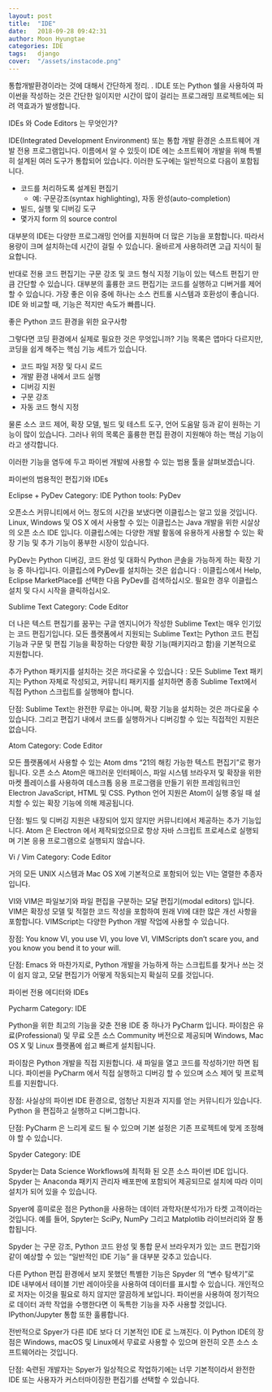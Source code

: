 ```yaml
---
layout: post
title:  "IDE"
date:   2018-09-28 09:42:31
author: Moon Hyungtae
categories: IDE
tags:	django
cover:  "/assets/instacode.png"
---
```


통합개발환경이라는 것에 대해서 간단하게 정리.
.
IDLE 또는 Python 쉘을 사용하여 파이썬을 작성하는 것은 간단한 일이지만 시간이 많이 걸리는 프로그래밍 프로젝트에는 되려 역효과가 발생합니다.

IDEs 와 Code Editors 는 무엇인가?

IDE(Integrated Development Environment) 또는 통합 개발 환경은 소프트웨어 개발 전용 프로그램입니다. 이름에서 알 수 있듯이 IDE 에는 소프트웨어 개발을 위해 특별히 설계된 여러 도구가 통합되어 있습니다. 이러한 도구에는 일반적으로 다음이 포함됩니다.

* 코드를 처리하도록 설계된 편집기
    * 예: 구문강조(syntax highlighting), 자동 완성(auto-completion)
* 빌드, 실행 및 디버깅 도구
* 몇가지 form 의 source control

대부분의 IDE는 다양한 프로그래밍 언어를 지원하며 더 많은 기능을 포함합니다. 따라서 용량이 크며 설치하는데 시간이 걸릴 수 있습니다. 올바르게 사용하려면 고급 지식이 필요합니다.

반대로 전용 코드 편집기는 구문 강조 및 코드 형식 지정 기능이 있는 텍스트 편집기 만큼 간단할 수 있습니다. 대부분의 훌륭한 코드 편집기는 코드를 실행하고 디버거를 제어 할 수 있습니다. 가장 좋은 이유 중에 하나는 소스 컨트롤 시스템과 호환성이 좋습니다. IDE 와 비교할 때, 기능은 적지만 속도가 빠릅니다.



좋은 Python 코드 환경을 위한 요구사항

그렇다면 코딩 환경에서 실제로 필요한 것은 무엇입니까? 기능 목록은 앱마다 다르지만, 코딩을 쉽게 해주는 핵심 기능 세트가 있습니다.

* 코드 파일 저장 및 다시 로드
* 개발 환경 내에서 코드 실행
* 디버깅 지원
* 구문 강조
* 자동 코드 형식 지정

물론 소스 코드 제어, 확장 모델, 빌드 및 테스트 도구, 언어 도움말 등과 같이 원하는 기능이 많이 있습니다. 그러나 위의 목록은 훌륭한 편집 환경이 지원해야 하는 핵심 기능이라고 생각합니다.

이러한 기능을 염두에 두고 파이썬 개발에 사용할 수 있는 범용 툴을 살펴보겠습니다.



파이썬의 범용적인 편집기와 IDEs

Eclipse + PyDev
Category: IDE
Python tools: PyDev

오픈소스 커뮤니티에서 어느 정도의 시간을 보냈다면 이클립스는 알고 있을 것입니다. Linux, Windows 및 OS X 에서 사용할 수 있는 이클립스는 Java 개발을 위한 시살상의 오픈 소스 IDE 입니다. 이클립스에는 다양한 개발 활동에 유용하게 사용할 수 있는 확장 기능 및 추가 기능이 풍부한 시장이 있습니다.

PyDev는 Python 디버깅, 코드 완성 및 대화식 Python 콘솔을 가능하게 하는 확장 기능 중 하나입니다. 이클립스에 PyDev를 설치하는 것은 쉽습니다
: 이클립스에서 Help, Eclipse MarketPlace를 선택한 다음 PyDev를 검색하십시오. 필요한 경우 이클립스 설치 및 다시 시작을 클릭하십시오.

Sublime Text
Category: Code Editor

더 나은 텍스트 편집기를 꿈꾸는 구글 엔지니어가 작성한 Sublime Text는 매우 인기있는 코드 편집기입니다. 모든 플랫폼에서 지원되는 Sublime Text는 Python 코드 편집 기능과 구문 및 편집 기능을 확장하는 다양한 확장 기능(패키지라고 함)을 기본적으로 지원합니다.

추가 Python 패키지를 설치하는 것은 까다로울 수 있습니다
: 모든 Sublime Text 패키지는 Python 자체로 작성되고, 커뮤니티 패키지를 설치하면 종종 Sublime Text에서 직접 Python 스크립트를 실행해야 합니다.



단점: Sublime Text는 완전한 무료는 아니며, 확장 기능을 설치하는 것은 까다로울 수 있습니다. 그리고 편집기 내에서 코드를 실행하거나 디버깅할 수 있는 직접적인 지원은 없습니다.


Atom
Category: Code Editor

모든 플랫폼에서 사용할 수 있는 Atom dms “21의 해킹 가능한 텍스트 편집기”로 평가됩니다. 오픈 소스 Atom은 매끄러운 인터페이스, 파일 시스템 브라우저 및 확장을 위한 마켓 플레이스를 사용하여 데스크톱 응용 프로그램을 만들기 위한 프레임워크인 Electron JavaScript, HTML 및 CSS. Python 언어 지원은 Atom이 실행 중일 때 설치할 수 있는 확장 기능에 의해 제공됩니다.

단점: 빌드 및 디버깅 지원은 내장되어 있지 않지만 커뮤니티에서 제공하는 추가 기능입니다. Atom 은 Electron 에서 제작되었으므로 항상 자바 스크립트 프로세스로 실행되며 기본 응용 프로그램으로 실행되지 않습니다.


Vi / Vim
Category: Code Editor

거의 모든 UNIX 시스템과 Mac OS X에 기본적으로 포함되어 있는 VI는 열렬한 추종자입니다.

VI와 VIM은 파일보기와 파일 편집을 구분하는 모달 편집기(modal editors) 입니다. VIM은 확장성 모델 및 적절한 코드 작성을 포함하여 원래 VI에 대한 많은 개선 사항을 포함합니다. VIMScript는 다양한 Python 개발 작업에 사용할 수 있습니다.

장점: You know VI, you use VI, you love VI, VIMScripts don’t scare you, and you know you bend it to your will.

단점: Emacs 와 마찬가지로, Python 개발을 가능하게 하는 스크립트를 찾거나 쓰는 것이 쉽지 않고, 모달 편집기가 어떻게 작동되는지 확실히 모를 것입니다.



파이썬 전용 에디터와 IDEs

Pycharm
Category: IDE

Python을 위한 최고의 기능을 갖춘 전용 IDE 중 하나가 PyCharm 입니다. 파이참은 유료(Professional) 및 무료 오픈 소스 Community 버전으로 제공되며 Windows, Mac OS X 및 Linux 플랫폼에 쉽고 빠르게 설치됩니다.

파이참은 Python 개발을 직접 지원합니다. 새 파일을 열고 코드를 작성하기만 하면 됩니다. 파이썬을 PyCharm 에서 직접 실행하고 디버깅 할 수 있으며 소스 제어 및 프로젝트를 지원합니다.

장점: 사실상의 파이썬 IDE 환경으로, 엄청난 지원과 지지를 얻는 커뮤니티가 있습니다. Python 을 편집하고 실행하고 디버그합니다.

단점: PyCharm 은 느리게 로드 될 수 있으며 기본 설정은 기존 프로젝트에 맞게 조정해야 할 수 있습니다.

Spyder
Category: IDE

Spyder는 Data Science Workflows에 최적화 된 오픈 소스 파이썬 IDE 입니다. Spyder 는 Anaconda 패키지 관리자 배포판에 포함되어 제공되므로 설치에 따라 이미 설치가 되어 있을 수 있습니다.

Spyer에 흥미로운 점은 Python을 사용하는 데이터 과학자(분석가)가 타켓 고객이라는 것입니다. 예를 들어, Spyter는 SciPy, NumPy 그리고 Matplotlib 라이브러리와 잘 통합됩니다.

Spyder 는 구문 강조, Python 코드 완성 및 통합 문서 브라우저가 있는 코드 편집기와 같이 예상할 수 있는 “일반적인 IDE 기능” 을 대부분 갖추고 있습니다.

다른 Python 편집 환경에서 보지 못했던 특별한 기능은 Spyder 의 “변수 탐색기”로 IDE 내부에서 테이블 기반 레이아웃을 사용하여 데이터를 표시할 수 있습니다. 개인적으로 저자는 이것을 필요로 하지 않지만 깔끔하게 보입니다. 파이썬을 사용하여 정기적으로 데이터 과학 작업을 수행한다면 이 독특한 기능을 자주 사용할 것입니다. IPython/Jupyter 통합 또한 훌륭합니다.

전반적으로 Spyer가 다른 IDE 보다 더 기본적인 IDE 로 느껴진다. 이 Python IDE의 장점은 Windows, macOS 및 Linux에서 무료로 사용할 수 있으며 완전히 오픈 소스 소프트웨어라는 것입니다.

단점: 숙련된 개발자는 Spyer가 일상적으로 작업하기에는 너무 기본적이라서 완전한 IDE 또는 사용자가 커스터마이징한 편집기를 선택할 수 있습니다.
